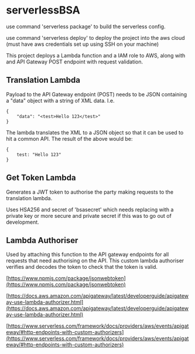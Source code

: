 # serverlessBSA

use command 'serverless package' to build the serverless config.

use command 'serverless deploy' to deploy the project into the aws cloud (must have aws credentials set up using SSH on your machine)

This project deploys a Lambda function and a IAM role to AWS, along with and API Gateway POST endpoint with request validation.

## Translation Lambda

Payload to the API Gateway endpoint (POST) needs to be JSON containing a "data" object with a string of XML data. I.e.

```
{
    "data": "<test>Hello 123</test>"
}
```

The lambda translates the XML to a JSON object so that it can be used to hit a common API. The result of the above would be:

```
{
    test: "Hello 123"
}
```

## Get Token Lambda

Generates a JWT token to authorise the party making requests to the translation lambda.

Uses HSA256 and secret of 'bsasecret' which needs replacing with a private key or more secure and private secret if this was to go out of development.

## Lambda Authoriser

Used by attaching this function to the API gateway endpoints for all requests that need authorising on the API. This custom lambda authoriser verifies and decodes the token to check that the token is valid.

[https://www.npmjs.com/package/jsonwebtoken](https://www.npmjs.com/package/jsonwebtoken)

[https://docs.aws.amazon.com/apigateway/latest/developerguide/apigateway-use-lambda-authorizer.html](https://docs.aws.amazon.com/apigateway/latest/developerguide/apigateway-use-lambda-authorizer.html)

[https://www.serverless.com/framework/docs/providers/aws/events/apigateway/#http-endpoints-with-custom-authorizers](https://www.serverless.com/framework/docs/providers/aws/events/apigateway/#http-endpoints-with-custom-authorizers)
